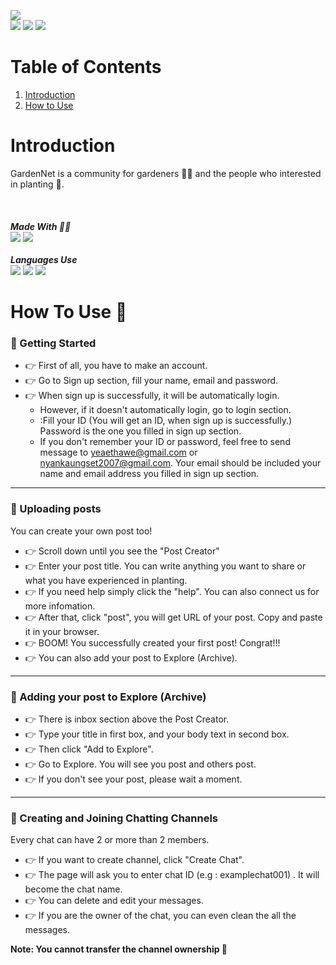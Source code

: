 <img src="https://hits.seeyoufarm.com/api/count/incr/badge.svg?url=https%3A%2F%2Fgithub.com%2FYaethwe1212%2Fhit-counter"><br>
<img src="https://img.shields.io/badge/github-181717?style=for-the-badge&logo=github&logoColor=white">
<img src="https://img.shields.io/badge/firebase-ffca28?style=for-the-badge&logo=firebase&logoColor=black">
<img src="https://img.shields.io/badge/netlify-00C7B7?style=for-the-badge&logo=netlify&logoColor=white">
# Table of Contents

1. [Introduction](#introduction)
2. [How to Use](#how_to_use)

<a id="introduction"></a>
# Introduction
GardenNet is a community for gardeners :farmer: and the people who interested in planting :seedling:.
<br><br><br><br>
***Made With :technologist:*** 
<br>
<img src="https://img.shields.io/badge/Notepad++-90E59A.svg?style=for-the-badge&logo=notepad%2B%2B&logoColor=black">
<img src="https://img.shields.io/badge/Visual_Studio_Code-0078D4?style=for-the-badge&logo=visual%20studio%20code&logoColor=white">
<br><br>
***Languages Use***<br>
<img src="https://img.shields.io/badge/HTML5-E34F26?style=for-the-badge&logo=html5&logoColor=white">
<img src="https://img.shields.io/badge/JavaScript-323330?style=for-the-badge&logo=javascript&logoColor=F7DF1E">
<img src="https://img.shields.io/badge/CSS3-1572B6?style=for-the-badge&logo=css3&logoColor=white">
<br>
<a id="how_to_use"></a>
# How To Use :thinking:
### :key: Getting Started
- :point_right: First of all, you have to make an account. 
- :point_right: Go to Sign up section, fill your name, email and password.
- :point_right: When sign up is successfully, it will be automatically login.
    - However, if it doesn't automatically login, go to login section.
    - :Fill your ID (You will get an ID, when sign up is successfully.) Password is the one you filled in sign up section.
    - If you don't remember your ID or password, feel free to send message to yeaethawe@gmail.com or nyankaungset2007@gmail.com. Your email should be included your name and email address you filled in sign up section.
*****
### :key: Uploading posts
You can create your own post too!
- :point_right: Scroll down until you see the "Post Creator"
- :point_right: Enter your post title. You can write anything you want to share or what you have experienced in planting. 
- :point_right: If you need help simply click the "help". You can also connect us for more infomation.
- :point_right: After that, click "post", you will get URL of your post. Copy and paste it in your browser.
- :point_right: BOOM! You successfully created your first post! Congrat!!!
- :point_right: You can also add your post to Explore (Archive).
*****
### :key: Adding your post to Explore (Archive)
- :point_right: There is inbox section above the Post Creator.
- :point_right: Type your title in first box, and your body text in second box. 
- :point_right: Then click "Add to Explore".
- :point_right: Go to Explore. You will see you post and others post.
- :point_right: If you don't see your post, please wait a moment.
*****
### :key: Creating and Joining Chatting Channels
Every chat can have 2 or more than 2 members.
- :point_right: If you want to create channel, click "Create Chat".
- :point_right: The page will ask you to enter chat ID (e.g : examplechat001) . It will become the chat name.
- :point_right: You can delete and edit your messages.
- :point_right: If you are the owner of the chat, you can even clean the all the messages.

**Note: You cannot transfer the channel ownership :no_entry_sign:**
